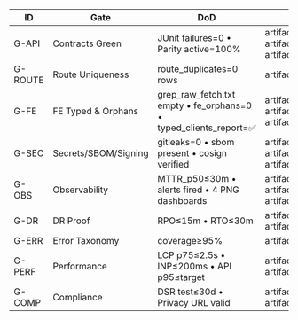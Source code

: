 | ID | Gate | DoD | Evidence | Owner |
|---|---|---|---|---|
| G-API | Contracts Green | JUnit failures=0 • Parity active=100% | artifacts/contract_tests.junit.xml • artifacts/openapi_contracts.csv • artifacts/route_inventory_backend.csv | @BE |
| G-ROUTE | Route Uniqueness | route_duplicates=0 rows | artifacts/route_duplicates.csv | @BE/@DevOps |
| G-FE | FE Typed & Orphans | grep_raw_fetch.txt empty • fe_orphans=0 • typed_clients_report=✅ | artifacts/grep_raw_fetch.txt • artifacts/fe_orphans.csv • artifacts/typed_clients_report.json | @FE |
| G-SEC | Secrets/SBOM/Signing | gitleaks=0 • sbom present • cosign verified | artifacts/gitleaks.sarif • artifacts/sbom.cdx.json • artifacts/cosign.verify.txt | @Sec/@DevOps |
| G-OBS | Observability | MTTR_p50≤30m • alerts fired • 4 PNG dashboards | artifacts/incidents.csv • artifacts/alert_fire_log.txt • artifacts/dash_screenshots/*.png | @Ops |
| G-DR | DR Proof | RPO≤15m • RTO≤30m | artifacts/dr_report.md • artifacts/backup_restore_logs.txt | @Ops |
| G-ERR | Error Taxonomy | coverage≥95% | artifacts/error_taxonomy_report.json | @BE/@FE |
| G-PERF | Performance | LCP p75≤2.5s • INP≤200ms • API p95≤target | artifacts/web_vitals.json • artifacts/api_perf_report.json | @Perf |
| G-COMP | Compliance | DSR test≤30d • Privacy URL valid | artifacts/privacy_evidence.md • artifacts/dsr_test_log.txt | @Legal |
